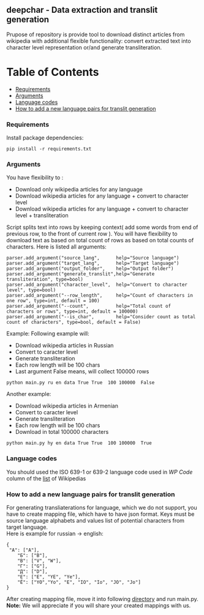 ## deepchar - Data extraction and translit generation

Prupose of repository is provide tool to download distinct articles from wikipedia with additional flexible functionality: convert extracted text into character level representation or/and generate transliteration.

# Table of Contents
 - [Requirements](#requirements)
 - [Arguments](#arguments)
 - [Language codes](#lang-code)
 - [How to add a new language pairs for translit generation](#new-lang)

### Requirements <a name="requirements"></a>

Install package dependencies:

```
pip install -r requirements.txt
```
### Arguments <a name="arguments"></a>
You have flexibility to :
 - Download only wikipedia articles for any language
 - Download wikipedia articles for any language + convert to character level
 - Download wikipedia articles for any language + convert to character level + transliteration 

Script splits text into rows by keeping context( add some words from end of previous row, to the front of current row ). You will have flexibility to download text as based on total count of rows as based on total counts of characters. Here is listed all arguments:

```
parser.add_argument("source_lang",      help="Source language")
parser.add_argument("target_lang",      help="Target language")
parser.add_argument("output_folder",    help="Output folder")
parser.add_argument("generate_translit",help="Generate transliteration", type=bool)
parser.add_argument("character_level",  help="Convert to character level", type=bool)
parser.add_argument("--row_length",     help="Count of characters in one row", type=int, default = 100)
parser.add_argument("--count",          help="Total count of characters or rows", type=int, default = 100000)
parser.add_argument("--is_char",        help="Consider count as total count of characters", type=bool, default = False)
```

Example:
Following example will:
 - Download wikipedia articles in Russian
 - Convert to caracter level
 - Generate transliteration 
 - Each row length will be 100 chars
 - Last argument False means, will collect 100000 rows
```
python main.py ru en data True True  100 100000  False
```
Another example:
- Download wikipedia articles in Armenian
- Convert to caracter level
- Generate transliteration 
- Each row length will be 100 chars
- Download in total 100000 characters 
```
python main.py hy en data True True  100 100000  True
```

### Language codes <a name="lang-code"></a>

You should used the ISO 639-1 or 639-2 language code used in *WP Code* column of the [list](https://en.wikipedia.org/wiki/List_of_Wikipedias#List) of Wikipedias 

### How to add a new language pairs for translit generation <a name="new-lang"></a>
For generating transliaterations for language, which we do not support, you have to create mapping file, which have to have json format. Keys must be source language alphabets and values list of potential characters from target language.<br/>
Here is example for russian -> english:

```
{
 "А": ["A"],
    "Б": ["B"],
    "В": ["V", "W"],
    "Г": ["G"],
    "Д": ["D"],
    "Е": ["E", "YE", "Ye"],
    "Ё": ["YO","Yo", "E", "IO", "Io", "JO", "Jo"]
}
```
After creating mapping file, move it into following [directory](./resources/mappings) and run main.py.<br/>
**Note:** We will appreciate if you will share your created mappings with us. 




